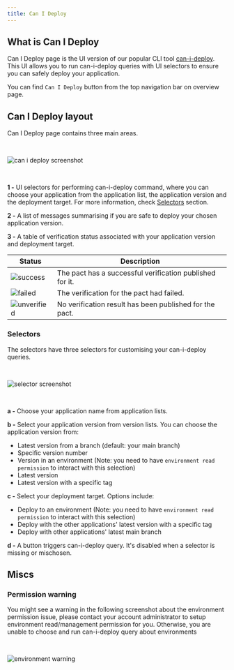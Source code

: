 ```yaml
---
title: Can I Deploy
---
```


## What is Can I Deploy 
Can I Deploy page is the UI version of our popular CLI tool [can-i-deploy](https://docs.pact.io/pact_broker/can_i_deploy). This UI allows you to run can-i-deploy queries with UI selectors to ensure you can safely deploy your application. 

You can find `Can I Deploy` button from the top navigation bar on overview page.

## Can I Deploy layout

Can I Deploy page contains three main areas.

&nbsp;

![can i deploy screenshot](/ui/cid.png)

&nbsp;

**1 -**
UI selectors for performing can-i-deploy command, where you can choose your application from the application list, the application version and the deployment target. For more information, check [Selectors](/#Selectors) section.

**2 -**
A list of messages summarising if you are safe to deploy your chosen application version. 

**3 -**
A table of verification status associated with your application version and deployment target.


<div class="status-table">

| Status                            | Description                                                                                   |
| --------------------------------- | --------------------------------------------------------------------------------------------- |
| ![success](/ui/success.png)       | The pact has a successful verification published for it.                                      |
| ![failed](/ui/failed.png)         | The verification for the pact had failed.                                              |
| ![unverified](/ui/unverified.png) | No verification result has been published for the pact.                                       |

</div>

### Selectors

The selectors have three selectors for customising your can-i-deploy queries.

&nbsp;

![selector screenshot](/ui/cid-selectors.png)

&nbsp;

**a -**
Choose your application name from application lists.

**b -**
Select your application version from version lists. You can choose the application version from:
- Latest version from a branch (default: your main branch)
- Specific version number
- Version in an environment (Note: you need to have `environment read permission` to interact with this selection)
- Latest version
- Latest version with a specific tag

**c -**
Select your deployment target. Options include:
- Deploy to an environment (Note: you need to have `environment read permission` to interact with this selection)
- Deploy with the other applications' latest version with a specific tag
- Deploy with other applications' latest main branch

**d -**
A button triggers can-i-deploy query. It's disabled when a selector is missing or mischosen.

## Miscs

### Permission warning

You might see a warning in the following screenshot about the environment permission issue, please contact your account administrator to setup environment read/management permission for you. Otherwise, you are unable to choose and run can-i-deploy query about environments

&nbsp;

![environment warning](/ui/cid-warning.png)
